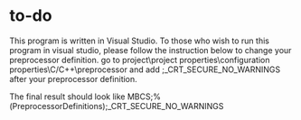 # to-do

This program is written in Visual Studio.
To those who wish to run this program in visual studio, 
please follow the instruction below to change your preprocessor definition.
go to project\project properties\configuration properties\C/C++\preprocessor
and add  ;_CRT_SECURE_NO_WARNINGS   after your preprocessor definition.

The final result should look like 
MBCS;%(PreprocessorDefinitions);_CRT_SECURE_NO_WARNINGS
